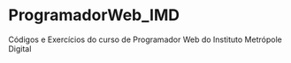 # ProgramadorWeb_IMD
Códigos e Exercícios do curso de Programador Web do Instituto Metrópole Digital
